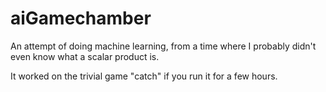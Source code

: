 # aiGamechamber

An attempt of doing machine learning,
from a time where I probably didn't even know what a scalar product is.

It worked on the trivial game "catch" if you run it for a few hours.
